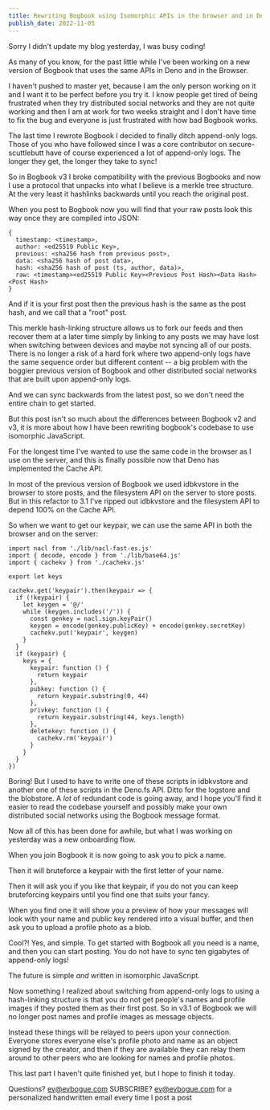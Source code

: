```yaml
---
title: Rewriting Bogbook using Isomorphic APIs in the browser and in Deno
publish_date: 2022-11-05
---
```


Sorry I didn't update my blog yesterday, I was busy coding!

As many of you know, for the past little while I've been working on a new version of Bogbook that uses the same APIs in Deno and in the Browser. 

I haven't pushed to master yet, because I am the only person working on it and I want it to be perfect before you try it. I know people get tired of being frustrated when they try distributed social networks and they are not quite working and then I am at work for two weeks straight and I don't have time to fix the bug and everyone is just frustrated with how bad Bogbook works.

The last time I rewrote Bogbook I decided to finally ditch append-only logs. Those of you who have followed since I was a core contributor on secure-scuttlebutt have of course experienced a lot of append-only logs. The longer they get, the longer they take to sync!

So in Bogbook v3 I broke compatibility with the previous Bogbooks and now I use a protocol that unpacks into what I believe is a merkle tree structure. At the very least it hashlinks backwards until you reach the original post.

When you post to Bogbook now you will find that your raw posts look this way once they are compiled into JSON:

```
{
  timestamp: <timestamp>,
  author: <ed25519 Public Key>,
  previous: <sha256 hash from previous post>,
  data: <sha256 hash of post data>,
  hash: <sha256 hash of post (ts, author, data)>,
  raw: <timestamp><ed25519 Public Key><Previous Post Hash><Data Hash><Post Hash>
}
```

And if it is your first post then the previous hash is the same as the post hash, and we call that a "root" post.

This merkle hash-linking structure allows us to fork our feeds and then recover them at a later time simply by linking to any posts we may have lost when switching between devices and maybe not syncing all of our posts. There is no longer a risk of a hard fork where two append-only logs have the same sequence order but different content -- a big problem with the boggier previous version of Bogbook and other distributed social networks that are built upon append-only logs.

And we can sync backwards from the latest post, so we don't need the entire chain to get started.

But this post isn't so much about the differences between Bogbook v2 and v3, it is more about how I have been rewriting bogbook's codebase to use isomorphic JavaScript.

For the longest time I've wanted to use the same code in the browser as I use on the server, and this is finally possible now that Deno has implemented the Cache API. 

In most of the previous version of Bogbook we used idbkvstore in the browser to store posts, and the filesystem API on the server to store posts. But in this refactor to 3.1 I've ripped out idbkvstore and the filesystem API to depend 100% on the Cache API.

So when we want to get our keypair, we can use the same API in both the browser and on the server:

```
import nacl from './lib/nacl-fast-es.js'
import { decode, encode } from './lib/base64.js'
import { cachekv } from './cachekv.js'

export let keys

cachekv.get('keypair').then(keypair => {
  if (!keypair) {
    let keygen = '@/'
    while (keygen.includes('/')) {
      const genkey = nacl.sign.keyPair()
      keygen = encode(genkey.publicKey) + encode(genkey.secretKey)
      cachekv.put('keypair', keygen)
    }
  }
  if (keypair) {
    keys = {
      keypair: function () {
        return keypair
      },
      pubkey: function () {
        return keypair.substring(0, 44)
      },
      privkey: function () {
        return keypair.substring(44, keys.length)
      },
      deletekey: function () {
        cachekv.rm('keypair')
      }
    }
  }
})
```

Boring! But I used to have to write one of these scripts in idbkvstore and another one of these scripts in the Deno.fs API. Ditto for the logstore and the blobstore. A _lot_ of redundant code is going away, and I hope you'll find it easier to read the codebase yourself and possibly make your own distributed social networks using the Bogbook message format.

Now all of this has been done for awhile, but what I was working on yesterday was a new onboarding flow.

When you join Bogbook it is now going to ask you to pick a name.

Then it will bruteforce a keypair with the first letter of your name.

Then it will ask you if you like that keypair, if you do not you can keep bruteforcing keypairs until you find one that suits your fancy.

When you find one it will show you a preview of how your messages will look with your name and public key rendered into a visual buffer, and then ask you to upload a profile photo as a blob.

Cool?! Yes, and simple. To get started with Bogbook all you need is a name, and then you can start posting. You do not have to sync ten gigabytes of append-only logs! 

The future is simple _and_ written in isomorphic JavaScript.

Now something I realized about switching from append-only logs to using a hash-linking structure is that you do not get people's names and profile images if they posted them as their first post. So in v3.1 of Bogbook we will no longer post names and profile images as message objects. 

Instead these things will be relayed to peers upon your connection. Everyone stores everyone else's profile photo and name as an object signed by the creator, and then if they are available they can relay them around to other peers who are looking for names and profile photos.

This last part I haven't quite finished yet, but I hope to finish it today.

Questions? ev@evbogue.com SUBSCRIBE? ev@evbogue.com for a personalized handwritten email every time I post a post 
